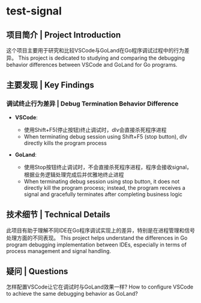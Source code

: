 # test-signal

## 项目简介 | Project Introduction

这个项目主要用于研究和比较VSCode与GoLand在Go程序调试过程中的行为差异。
This project is dedicated to studying and comparing the debugging behavior differences between VSCode and GoLand for Go programs.

## 主要发现 | Key Findings

### 调试终止行为差异 | Debug Termination Behavior Difference

- **VSCode**:
    - 使用Shift+F5(停止按钮)终止调试时，dlv会直接杀死程序进程
    - When terminating debug session using Shift+F5 (stop button), dlv directly kills the program process

- **GoLand**:
    - 使用Stop按钮终止调试时，不会直接杀死程序进程，程序会接收signal，根据业务逻辑处理完成后并优雅地终止进程
    - When terminating debug session using stop button, it does not directly kill the program process; instead, the program receives a signal and gracefully terminates after completing business logic

## 技术细节 | Technical Details

此项目有助于理解不同IDE在Go程序调试实现上的差异，特别是在进程管理和信号处理方面的不同表现。
This project helps understand the differences in Go program debugging implementation between IDEs, especially in terms of process management and signal handling.

## 疑问 | Questions

怎样配置VSCode让它在调试时与GoLand效果一样?
How to configure VSCode to achieve the same debugging behavior as GoLand?